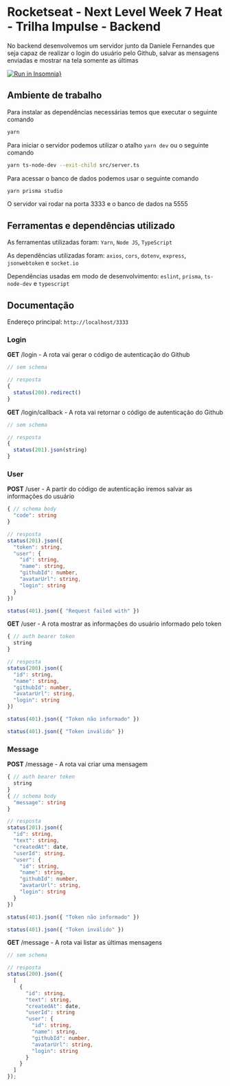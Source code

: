# Rocketseat - Next Level Week 7 Heat - Trilha Impulse - Backend
No backend desenvolvemos um servidor junto da Daniele Fernandes que seja capaz de realizar o login do usuário pelo Github, salvar as mensagens enviadas e mostrar na tela somente as últimas

[![Run in Insomnia}](https://insomnia.rest/images/run.svg)](https://insomnia.rest/run/?label=NLW%207%20Impulse%20-%20Node%20JS&uri=https%3A%2F%2Fraw.githubusercontent.com%2Fdeibsoncogo%2FNLW7Impulse%2Fmaster%2Fbackend%2FInsomniaNLW7ImpuseBackend.json)

## Ambiente de trabalho
Para instalar as dependências necessárias temos que executar o seguinte comando
```bash
yarn
```

Para iniciar o servidor podemos utilizar o atalho `yarn dev` ou o seguinte comando
```bash
yarn ts-node-dev --exit-child src/server.ts
```

Para acessar o banco de dados podemos usar o seguinte comando
```bash
yarn prisma studio
```

O servidor vai rodar na porta 3333 e o banco de dados na 5555

## Ferramentas e dependências utilizado
As ferramentas utilizadas foram: `Yarn`, `Node JS`, `TypeScript`

As dependências utilizadas foram: `axios`, `cors`, `dotenv`, `express`, `jsonwebtoken` e `socket.io`

Dependências usadas em modo de desenvolvimento: `eslint`, `prisma`, `ts-node-dev` e `typescript`

## Documentação
Endereço principal: `http://localhost/3333`

### Login
**GET** /login - A rota vai gerar o código de autenticação do Github
```ts
// sem schema

// resposta
{
  status(200).redirect()
}
```

**GET** /login/callback - A rota vai retornar o código de autenticação do Github
```ts
// sem schema

// resposta
{
  status(201).json(string)
}
```

### User
**POST** /user - A partir do código de autenticação iremos salvar as informações do usuário
```ts
{ // schema body
  "code": string
}

// resposta
status(201).json({
  "token": string,
  "user": {
    "id": string,
    "name": string,
    "githubId": number,
    "avatarUrl": string,
    "login": string
  }
})

status(401).json({ "Request failed with" })
```

**GET** /user - A rota mostrar as informações do usuário informado pelo token
```ts
{ // auth bearer token
  string
}

// resposta
status(200).json({
  "id": string,
  "name": string,
  "githubId": number,
  "avatarUrl": string,
  "login": string
})

status(401).json({ "Token não informado" })

status(401).json({ "Token inválido" })
```

### Message
**POST** /message - A rota vai criar uma mensagem
```ts
{ // auth bearer token
  string
}
{ // schema body
  "message": string
}

// resposta
status(201).json({
  "id": string,
  "text": string,
  "createdAt": date,
  "userId": string,
  "user": {
    "id": string,
    "name": string,
    "githubId": number,
    "avatarUrl": string,
    "login": string
  }
})

status(401).json({ "Token não informado" })

status(401).json({ "Token inválido" })
```

**GET** /message - A rota vai listar as últimas mensagens
```ts
// sem schema

// resposta
status(200).json({
  [
    {
      "id": string,
      "text": string,
      "createdAt": date,
      "userId": string
      "user": {
        "id": string,
        "name": string,
        "githubId": number,
        "avatarUrl": string,
        "login": string
      }
    }
  ]
});
```
